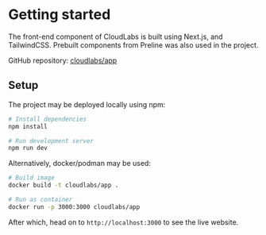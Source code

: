 # Getting started

The front-end component of CloudLabs is built using Next.js, and TailwindCSS. Prebuilt components from Preline was also used in the project.  

GitHub repository: [cloudlabs/app](https://github.com/projectcatena/cloudlabs-app)

## Setup

The project may be deployed locally using npm:
```bash
# Install dependencies
npm install

# Run development server
npm run dev
```

Alternatively, docker/podman may be used:
```bash
# Build image
docker build -t cloudlabs/app .

# Run as container
docker run -p 3000:3000 cloudlabs/app
```

After which, head on to `http://localhost:3000` to see the live website.

<!-- ## Project Layout -->